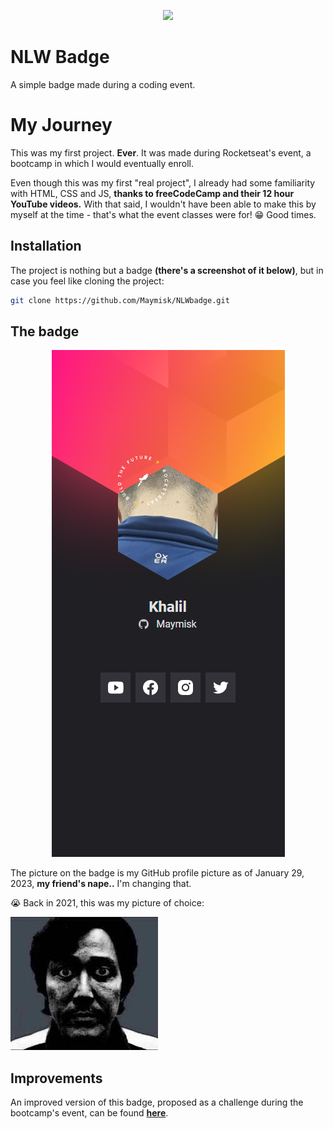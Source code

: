 <p align="center">
    <img src="https://media.tenor.com/mGgWY8RkgYMAAAAC/hello-world.gif">
</p>

# NLW Badge
A simple badge made during a coding event.

# My Journey

This was my first project. **Ever**. It was made during Rocketseat's event, a bootcamp in which I would eventually enroll.

Even though this was my first "real project", I already had some familiarity with HTML, CSS and JS, **thanks to freeCodeCamp and their 12 hour YouTube videos.** With that said, I wouldn't have been able to make this by myself at the time - that's what the event classes were for! 😁 Good times. 


## Installation

The project is nothing but a badge **(there's a screenshot of it below)**, but in case you feel like cloning the project:

```bash
git clone https://github.com/Maymisk/NLWbadge.git
```


## The badge

<p align="center">
  <img src="/.github/assets/screenshot-1.png?raw=true" />
</p>

The picture on the badge is my GitHub profile picture as of January 29, 2023, **my friend's nape..** I'm changing that.

😭 Back in 2021, this was my picture of choice:

![](/.github/assets/oldprofile.png)

## Improvements

An improved version of this badge, proposed as a challenge during the bootcamp's event, can be found [**here**](https://github.com/Maymisk/crachaNLW-desktop).
